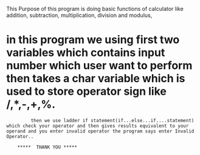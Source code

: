This Purpose of this program is doing basic functions of calculator like addition, subtraction, multiplication, division and modulus,

# in this program we using first two variables which contains input number which user want to perform then takes a char variable which is used to store operator sign like /,*,-,+,%.

             then we use ladder if statement(if...else...if....statement) which check your operator and then gives results equivalent to your operand and you enter invalid operator the program says enter Invalid Operator..

        *****  THANK YOU *****
